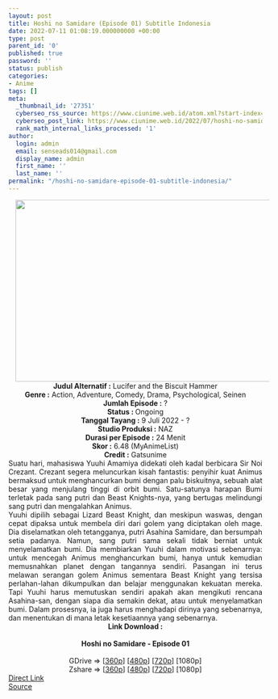 ```yaml
---
layout: post
title: Hoshi no Samidare (Episode 01) Subtitle Indonesia
date: 2022-07-11 01:08:19.000000000 +00:00
type: post
parent_id: '0'
published: true
password: ''
status: publish
categories:
- Anime
tags: []
meta:
  _thumbnail_id: '27351'
  cyberseo_rss_source: https://www.ciunime.web.id/atom.xml?start-index=1
  cyberseo_post_link: https://www.ciunime.web.id/2022/07/hoshi-no-samidare-subtitle-indonesia.html
  rank_math_internal_links_processed: '1'
author:
  login: admin
  email: senseads014@gmail.com
  display_name: admin
  first_name: ''
  last_name: ''
permalink: "/hoshi-no-samidare-episode-01-subtitle-indonesia/"
---
```

<div class="separator" style="clear: both; text-align: center;"><a href="https://blogger.googleusercontent.com/img/b/R29vZ2xl/AVvXsEhyrbTHgTnaZbV48jTgeLqEhMOIrX2VuZDoGO6vEpL29rK1-LCsCchiZXPrSGlXWhHCSt4xdzepXANHffdUnSmPT4f-hwyRlbLL79iSGEA911_oQgecwwmBcLzlGd60iMeOtFeP59dJ7x1nt8FBuYostAjD5zRJWWP0kAz0IoSpYec-WHCKoPKP5AR-/s1280/Hoshi%20no%20Samidare.png" style="margin-left: 1em; margin-right: 1em;"><img border="0" data-original-height="720" data-original-width="1280" height="360" src="{{ site.baseurl }}/assets/2022/07/Hoshi%20no%20Samidare.png" width="640" /></a></div>
<div class="separator" style="clear: both; text-align: center;"></div>
<div style="text-align: center;"><b>Judul</b><b><b> Alternatif</b> :</b> Lucifer and the Biscuit Hammer</div>
<div style="text-align: center;"><b><b>Genre :</b></b> Action, Adventure, Comedy, Drama, Psychological, Seinen</div>
<div style="text-align: center;"><b>Jumlah Episode :</b> ?<br /><b>Status :&nbsp;</b>Ongoing<br /><b>Tanggal Tayang :</b> 9 Juli 2022 - ?<br /><b>Studio Produksi :</b>&nbsp;NAZ<br /><b>Durasi per Episode :</b> 24 Menit</div>
<div style="text-align: center;"><b>Skor :</b> 6.48 (MyAnimeList)</div>
<div style="text-align: center;"><b>Credit :</b>&nbsp;Gatsunime</div>
<div style="text-align: center;"></div>
<div style="text-align: justify;">
<div>Suatu hari, mahasiswa Yuuhi Amamiya didekati oleh kadal berbicara Sir Noi Crezant. Crezant segera meluncurkan kisah fantastis: penyihir kuat Animus bermaksud untuk menghancurkan bumi dengan palu biskuitnya, sebuah alat besar yang menjulang tinggi di orbit bumi. Satu-satunya harapan Bumi terletak pada sang putri dan Beast Knights-nya, yang bertugas melindungi sang putri dan mengalahkan Animus.</div>
<div></div>
<div>Yuuhi dipilih sebagai Lizard Beast Knight, dan meskipun waswas, dengan cepat dipaksa untuk membela diri dari golem yang diciptakan oleh mage. Dia diselamatkan oleh tetangganya, putri Asahina Samidare, dan bersumpah setia padanya. Namun, sang putri sama sekali tidak berniat untuk menyelamatkan bumi. Dia membiarkan Yuuhi dalam motivasi sebenarnya: untuk mencegah Animus menghancurkan bumi, hanya untuk kemudian memusnahkan planet dengan tangannya sendiri. Pasangan ini terus melawan serangan golem Animus sementara Beast Knight yang tersisa perlahan-lahan dikumpulkan dan belajar menggunakan kekuatan mereka. Tapi Yuuhi harus memutuskan sendiri apakah akan mengikuti rencana Asahina-san, dengan siapa dia semakin dekat, atau untuk menyelamatkan bumi. Dalam prosesnya, ia juga harus menghadapi dirinya yang sebenarnya, dan menentukan di mana letak kesetiaannya yang sebenarnya.</div>
</div>
<div style="text-align: justify;"></div>
<div style="text-align: justify;"></div>
<div style="text-align: center;">
<div style="text-align: center;">
<div style="text-align: left;">
<div style="text-align: center;"><b>Link Download :</b></div>
<div style="text-align: center;"><b><br /></b></div>
<div style="text-align: center;"><span style="text-align: left;"><b>Hoshi no Samidare&nbsp;</b></span><b>- Episode 01</b></div>
<div style="text-align: center;"><b><br /></b></div>
<div style="text-align: center;">GDrive =&gt; [<a href="http://www.solidfiles.com/v/v5pYn5GvqxmKv" target="_blank" rel="noopener">360p</a>] [<a href="http://www.solidfiles.com/v/NgjeB3WL8VRLe" target="_blank" rel="noopener">480p</a>] [<a href="http://www.solidfiles.com/v/5M2QPaQvXrNnm" target="_blank" rel="noopener">720p</a>] [1080p]</div>
<div style="text-align: center;">Zshare =&gt; [<a href="https://www89.zippyshare.com/v/BMZGbrOk/file.html" target="_blank" rel="noopener">360p</a>] [<a href="https://www89.zippyshare.com/v/cWtOLcY2/file.html" target="_blank" rel="noopener">480p</a>] [<a href="https://www89.zippyshare.com/v/eFVUtQ89/file.html" target="_blank" rel="noopener">720p</a>] [1080p]</div>
</div>
</div>
</div>
<link rel="stylesheet" href="https://cdnjs.cloudflare.com/ajax/libs/font-awesome/4.7.0/css/font-awesome.min.css" />
<div class="divbtn"> <a href="https://handymansurrender.com/fihup8buzv?key=94550f7ce39444073321dde3b8782f97" class="btn"><i class="fa fa-download"></i> Direct Link</a> <br /><a href="https://www.ciunime.web.id/2022/07/hoshi-no-samidare-subtitle-indonesia.html">Source</a> </div>
